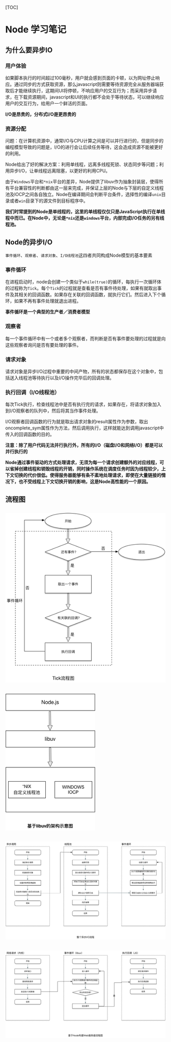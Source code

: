 [TOC]
# Node 学习笔记

## 为什么要异步IO

### 用户体验
如果脚本执行的时间超过100毫秒，用户就会感到页面的卡顿，以为网址停止响应。通过同步的方式获取资源，那么javascript则需要等待资源完全从服务器端获取后才能继续执行，这期间UI将停顿，不响应用户的交互行为；而采用异步请求，在下载资源期间，javascript和UI的执行都不会处于等待状态，可以继续响应用户的交互行为，给用户一个鲜活的页面。

**I/O是昂贵的，分布式I/O是更昂贵的**

### 资源分配

问题：在计算机资源中，通常I/O与CPU计算之间是可以并行进行的，但是同步的编程模型导致的问题是，I/O的进行会让后续任务等待，这会造成资源不能被更好的利用。

Node给出了好的解决方案：利用单线程，远离多线程死锁、状态同步等问题；利用异步I/O，让单线程远离阻塞，以更好的利用CPU。

由于`Windows`平台和`*nix`平台的差异，Node提供了libuv作为抽象封装层，使得所有平台兼容性的判断都由这一层来完成，并保证上层的Node与下层的自定义线程池及IOCP之间各自独立。Node在编译期间会判断平台条件，选择性的编译`unix`目录或者`win`目录下的源文件到目标程序中。

**我们时常提到的Node是单线程的，这里的单线程仅仅只是JavaScript执行在单线程中而已。在Node中，无论是`*nix`还是`windows`平台，内部完成I/O任务的另有线程池。**

## Node的异步I/O

`事件循环`、`观察者`、`请求对象`、`I/O线程池`这四者共同构成Node模型的基本要素

### 事件循环

在进程启动时，node会创建一个类似于`while(true)`的循环，每执行一次循环体的过程称为`Tick`。每个`Tick`的过程就是查看是否有事件待处理，如果有就取出事件及其相关的回调函数。如果存在关联的回调函数，就执行它们。然后进入下个循环，如果不再有事件处理就退出进程。

**事件循环是一个典型的生产者／消费者模型**

### 观察者

每一个事件循环中有一个或者多个观察者，而判断是否有事件要处理的过程就是向这些观察者询问是否有要处理的事件。

### 请求对象

请求对象是异步I/O过程中重要的中间产物，所有的状态都保存在这个对象中，包括送入线程池等待执行以及I/O操作完毕后的回调处理。

### 执行回调（I/O线程池）

每次Tick执行，检查线程池中是否有执行完的请求，如果存在，将请求对象加入到I/O观察者的队列中，然后将其当作事件处理。

I/O观察者回调函数的行为就是取出请求对象的result属性作为参数，取出oncomplete_sym属性作为方法，然后调用执行，这样就能达到调用javascript中传入的回调函数的目的。

**注意：除了用户代码无法并行执行外，所有的I/O（磁盘I/O和网络I/O）都是可以并行执行的**

**Node通过事件驱动的方式处理请求，无须为每一个请求创建额外的对应线程，可以省掉创建线程和销毁线程的开销，同时操作系统在调度任务时因为线程较少，上下文切换的代价很低。使得服务器能够有条不紊地处理请求，即使在大量链接的情况下，也不受线程上下文切换开销的影响，这是Node高性能的一个原因。**


## 流程图

![Tick流程图](https://github.com/peakcool/learn-nodejs-notes/blob/master/%E6%B5%81%E7%A8%8B%E5%9B%BE/Tick%E6%B5%81%E7%A8%8B%E5%9B%BE.png?raw=true)
---

![基于libuv的架构示意图](https://github.com/peakcool/learn-nodejs-notes/blob/master/%E6%B5%81%E7%A8%8B%E5%9B%BE/%E5%9F%BA%E4%BA%8Elibuv%E7%9A%84%E6%9E%B6%E6%9E%84%E7%A4%BA%E6%84%8F%E5%9B%BE.png?raw=true)
---

![整个异步I/O流程](https://github.com/peakcool/learn-nodejs-notes/blob/master/%E6%B5%81%E7%A8%8B%E5%9B%BE/%E6%95%B4%E4%B8%AA%E5%BC%82%E6%AD%A5I:O%E6%B5%81%E7%A8%8B.png?raw=true)
---

![基于Node构建Web服务器流程图](https://github.com/peakcool/learn-nodejs-notes/blob/master/%E6%B5%81%E7%A8%8B%E5%9B%BE/%E5%9F%BA%E4%BA%8ENode%E6%9E%84%E5%BB%BAWeb%E6%9C%8D%E5%8A%A1%E5%99%A8%E7%9A%84%E6%B5%81%E7%A8%8B%E5%9B%BE.png?raw=true)
---
